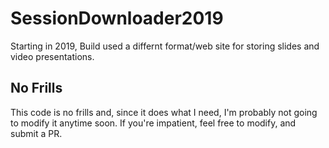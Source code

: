 # SessionDownloader2019
Starting in 2019, Build used a differnt format/web site for storing slides and video presentations. 

## No Frills
This code is no frills and, since it does what I need, I'm probably not going to modify it anytime soon. If you're impatient, feel free to modify, and submit a PR.
